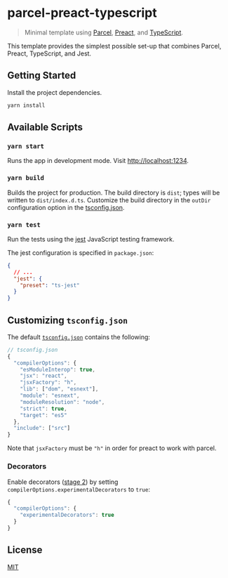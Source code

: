 # parcel-preact-typescript

> Minimal template using [Parcel](https://parceljs.org/), [Preact](https://preactjs.com/), and [TypeScript](https://www.typescriptlang.org/).

This template provides the simplest possible set-up that combines Parcel, Preact, TypeScript, and Jest.

## Getting Started

Install the project dependencies.

```bash
yarn install
```

## Available Scripts

### `yarn start`

Runs the app in development mode. Visit [http://localhost:1234](http://localhost:1234).

### `yarn build`

Builds the project for production. The build directory is `dist`; types will be written to `dist/index.d.ts`. Customize the build directory in the `outDir` configuration option in the [tsconfig.json](tsconfig.json).

### `yarn test`

Run the tests using the [jest](https://jestjs.io/) JavaScript testing framework.

The jest configuration is specified in `package.json`:

```json
{
  // ...
  "jest": {
    "preset": "ts-jest"
  }
}
```

## Customizing `tsconfig.json`

The default [`tsconfig.json`](tsconfig.json) contains the following:

```js
// tsconfig.json
{
  "compilerOptions": {
    "esModuleInterop": true,
    "jsx": "react",
    "jsxFactory": "h",
    "lib": ["dom", "esnext"],
    "module": "esnext",
    "moduleResolution": "node",
    "strict": true,
    "target": "es5"
  },
  "include": ["src"]
}
```

Note that `jsxFactory` must be `"h"` in order for preact to work with parcel.

### Decorators

Enable decorators ([stage 2](https://github.com/tc39/proposal-decorators)) by setting `compilerOptions.experimentalDecorators` to `true`:

```js
{
  "compilerOptions": {
    "experimentalDecorators": true
  }
}
```

## License

[MIT](LICENSE)

